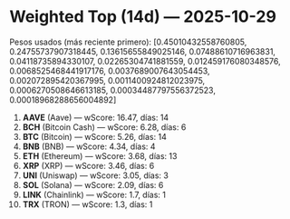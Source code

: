 # Weighted Top (14d) — 2025-10-29
Pesos usados (más reciente primero): [0.45010432558760805, 0.24755737907318445, 0.13615655849025146, 0.07488610716963831, 0.04118735894330107, 0.02265304741881559, 0.012459176080348576, 0.0068525468441917176, 0.0037689007643054453, 0.002072895420367995, 0.0011400924812023975, 0.0006270508646613185, 0.00034487797556372523, 0.00018968288656004892]
1. **AAVE** (Aave) — wScore: 16.47, días: 14
2. **BCH** (Bitcoin Cash) — wScore: 6.28, días: 6
3. **BTC** (Bitcoin) — wScore: 5.26, días: 14
4. **BNB** (BNB) — wScore: 4.34, días: 4
5. **ETH** (Ethereum) — wScore: 3.68, días: 13
6. **XRP** (XRP) — wScore: 3.46, días: 6
7. **UNI** (Uniswap) — wScore: 3.05, días: 3
8. **SOL** (Solana) — wScore: 2.09, días: 6
9. **LINK** (Chainlink) — wScore: 1.7, días: 1
10. **TRX** (TRON) — wScore: 1.3, días: 1
